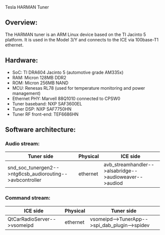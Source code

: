 Tesla HARMAN Tuner

## Overview:
The HARMAN tuner is an ARM Linux device based on the TI Jacinto 5 platform. It is used in the Model 3/Y and connects to the ICE via 100base-T1 ethernet.

## Hardware:
- SoC: TI DRA604 Jacinto 5 (automotive grade AM335x)
- RAM: Micron 128MB DDR2
- ROM: Micron 256MB NAND
- MCU: Renesas RL78 (used for temperature monitoring and power management)
- Ethernet PHY: Marvell 88Q1010 connected to CPSW0
- Tuner baseband: NXP SAF3600EL
- Tuner DSP: NXP SAF7750HN
- Tuner RF front-end: TEF6686HN

## Software architecture:
### Audio stream:
|Tuner side|Physical|ICE side|
|---|---|---|
|snd_soc_tunergen2-->ntg6csb_audiorouting-->avbcontroller|ethernet|avb_streamhandler-->alsabridge-->audioweaver-->audiod|
### Command stream:
|ICE side|Physical|Tuner side|
|---|---|---|
|QtCarRadioServer-->vsomeipd|ethernet|vsomeipd-->TunerApp-->spi_dab_plugin-->spidev|
